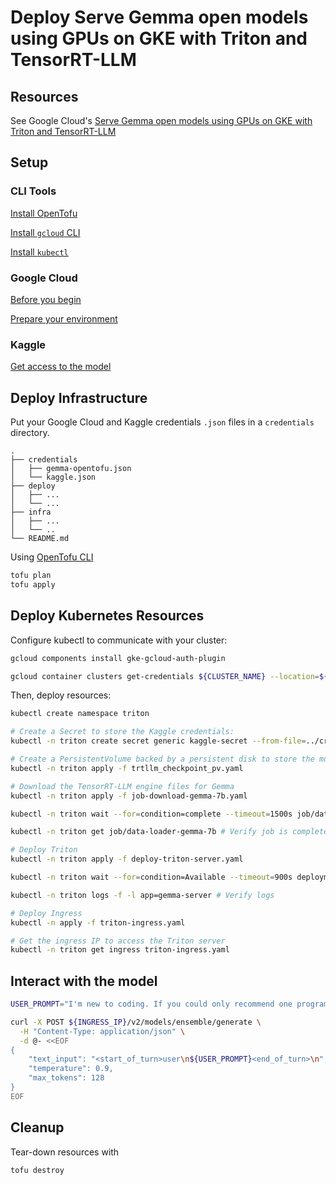 # Deploy Serve Gemma open models using GPUs on GKE with Triton and TensorRT-LLM

## Resources

See Google Cloud's [Serve Gemma open models using GPUs on GKE with Triton and TensorRT-LLM ](https://cloud.google.com/kubernetes-engine/docs/tutorials/serve-gemma-gpu-tensortllm)


## Setup

### CLI Tools

[Install OpenTofu](https://opentofu.org/docs/intro/install/)

[Install `gcloud` CLI](https://cloud.google.com/sdk/docs/install)

[Install `kubectl`](https://kubernetes.io/docs/tasks/tools/)

### Google Cloud

[Before you begin](https://cloud.google.com/kubernetes-engine/docs/tutorials/serve-gemma-gpu-tensortllm#before-you-begin)

[Prepare your environment](https://cloud.google.com/kubernetes-engine/docs/tutorials/serve-gemma-gpu-tensortllm#prepare-environment)

### Kaggle

[Get access to the model](https://cloud.google.com/kubernetes-engine/docs/tutorials/serve-gemma-gpu-tensortllm#model-access)

## Deploy Infrastructure

Put your Google Cloud and Kaggle credentials `.json` files in a `credentials` directory.

```text
.
├── credentials
│   ├── gemma-opentofu.json
│   └── kaggle.json
├── deploy
│   ├── ...
│   └── ...
├── infra
│   ├── ...
│   └── ..
└── README.md
```

Using [OpenTofu CLI](https://opentofu.org/docs/cli/commands/)

```bash
tofu plan
tofu apply
```

## Deploy Kubernetes Resources

Configure kubectl to communicate with your cluster:

```bash
gcloud components install gke-gcloud-auth-plugin

gcloud container clusters get-credentials ${CLUSTER_NAME} --location=${REGION}
```

Then, deploy resources:

```bash
kubectl create namespace triton

# Create a Secret to store the Kaggle credentials:
kubectl -n triton create secret generic kaggle-secret --from-file=../credentials/kaggle.json

# Create a PersistentVolume backed by a persistent disk to store the model checkpoints
kubectl -n triton apply -f trtllm_checkpoint_pv.yaml

# Download the TensorRT-LLM engine files for Gemma
kubectl -n triton apply -f job-download-gemma-7b.yaml

kubectl -n triton wait --for=condition=complete --timeout=1500s job/data-loader-gemma-7b

kubectl -n triton get job/data-loader-gemma-7b # Verify job is complete

# Deploy Triton
kubectl -n triton apply -f deploy-triton-server.yaml

kubectl -n triton wait --for=condition=Available --timeout=900s deployment/triton-gemma-deployment

kubectl -n triton logs -f -l app=gemma-server # Verify logs

# Deploy Ingress
kubectl -n apply -f triton-ingress.yaml

# Get the ingress IP to access the Triton server
kubectl -n triton get ingress triton-ingress.yaml
```

## Interact with the model

```bash
USER_PROMPT="I'm new to coding. If you could only recommend one programming language to start with, what would it be and why?"

curl -X POST ${INGRESS_IP}/v2/models/ensemble/generate \
  -H "Content-Type: application/json" \
  -d @- <<EOF
{
    "text_input": "<start_of_turn>user\n${USER_PROMPT}<end_of_turn>\n",
    "temperature": 0.9,
    "max_tokens": 128
}
EOF
```

## Cleanup

Tear-down resources with

```bash
tofu destroy
```